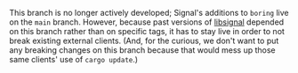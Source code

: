 This branch is no longer actively developed; Signal's additions to `boring` live on the `main` branch. However, because past versions of [libsignal][] depended on this branch rather than on specific tags, it has to stay live in order to not break existing external clients. (And, for the curious, we don't want to put any breaking changes on this branch because that would mess up those same clients' use of `cargo update`.)

[libsignal]: https://github.com/signalapp/libsignal/
